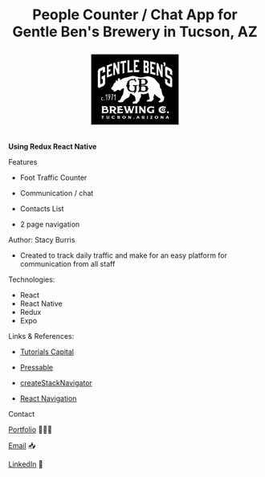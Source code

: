 <h1 align="center"> People Counter / Chat App for Gentle Ben's Brewery in Tucson, AZ

![logo](src/assets/image/download.png)

</h1>

**Using Redux React Native**

Features

- Foot Traffic Counter

- Communication / chat

- Contacts List

- 2 page navigation

Author: Stacy Burris

- Created to track daily traffic and make for an easy platform for communication from all staff

Technologies:

- React
- React Native
- Redux
- Expo

Links & References:

- [Tutorials Capital](https://tutorialscapital.com/)

- [Pressable](https://reactnative.dev/docs/pressable)

- [createStackNavigator](https://reactnavigation.org/docs/stack-navigator/)

- [React Navigation](https://reactnavigation.org/docs/navigation-prop/)

Contact

[Portfolio](https://stacys-portfolio.netlify.app/) 👩🏼‍💻

[Email](stacy1burris@gmail.com) 📥

[LinkedIn](https://www.linkedin.com/in/stacyjburris/) 👔

